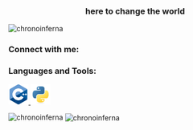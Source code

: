 <h3 align="center">here to change the world</h3>

<p align="left"> <img src="https://komarev.com/ghpvc/?username=chronoinferna&label=Profile%20views&color=0e75b6&style=flat" alt="chronoinferna" /> </p>

<h3 align="left">Connect with me:</h3>
<p align="left">
</p>

<h3 align="left">Languages and Tools:</h3>
<p align="left"> <a href="https://www.w3schools.com/cpp/" target="_blank" rel="noreferrer"> <img src="https://raw.githubusercontent.com/devicons/devicon/master/icons/cplusplus/cplusplus-original.svg" alt="cplusplus" width="40" height="40"/> </a> <a href="https://www.python.org" target="_blank" rel="noreferrer"> <img src="https://raw.githubusercontent.com/devicons/devicon/master/icons/python/python-original.svg" alt="python" width="40" height="40"/> </a> </p>

<p><img align="left" src="https://github-readme-stats.vercel.app/api/top-langs?username=chronoinferna&show_icons=true&locale=en&layout=compact" alt="chronoinferna" /></p>

<p>&nbsp;<img align="center" src="https://github-readme-stats.vercel.app/api?username=chronoinferna&show_icons=true&locale=en" alt="chronoinferna" /></p>
